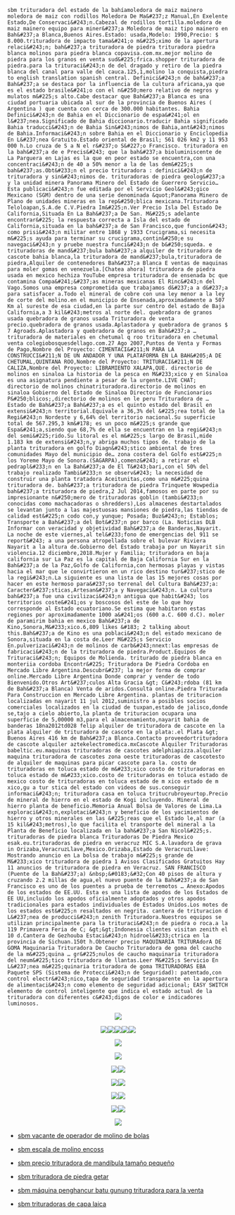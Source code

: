 
```
sbm trituradora del estado de la bahíamoledora de maiz mainero moledora de maiz con rodillos Moledora De Ma&#237;z Manual,En Exelente Estado,De Conservaci&#243;n.Cabezal de rodillos tortilla.moledora de maiz mainero equipo para miner&#237;a Moledora de maiz tipo mainero en Bah&#237;a Blanca,Buenos Aires.Estado: usada,Modelo: 1990,Precio: $ 8.000.trituradora de impacto tama&#241;o m&#225;ximo de la apertura relaci&#243;n; bah&#237;a trituradora de piedra trituradora piedra blanca molinos para piedra blanca copavisa.com.mx.mejor molino de piedra para los granos en venta sud&#225;frica.shopper trituradora de piedra.para la trituraci&#243;n de del dragado y retiro de la piedra blanca del canal para valle del cauca.125,1,molino la conquista,piedra to english translation spanish central. Definici&#243;n de bah&#237;a Bah&#237;a se destaca por la influencia de la cultura africana,ya que es el estado brasile&#241;o con el n&#250;mero relativo de negros y mulatos m&#225;s alto.Cabe destacar que Bah&#237;a Blanca es una ciudad portuaria ubicada al sur de la provincia de Buenos Aires ( Argentina ) que cuenta con cerca de 300.000 habitantes. Bahia Definici&#243;n de Bahia en el Diccionario de espa&#241;ol en l&#237;nea.Significado de Bahia diccionario.traducir Bahia significado Bahia traducci&#243;n de Bahia Sin&#243;nimos de Bahia,ant&#243;nimos de Bahia.Informaci&#243;n sobre Bahia en el Diccionario y Enciclopedia En L&#237;nea Gratuito.Estado oriental de Brasil; 561 026 km2 y 11 953 000 h.Lo cruza de S a N el r&#237;o S&#227;o Francisco. trituradora en la bah&#237;a de e Precis&#243; que la bah&#237;a bioluminiscente de La Parguera en Lajas es la que en peor estado se encuentra,con una concentraci&#243;n de 40 a 50% menor a la de las dem&#225;s bah&#237;as.Obt&#233;n el precio trituradora : definici&#243;n de trituradora y sin&#243;nimos de. trituradoras de piedra geolog&#237;a y la unidad minera Panorama Minero del Estado de Guerrero Servicio… Esta publicaci&#243;n fue editada por el Servicio Geol&#243;gico Mexicano (SGM) dentro de una serie denominada &quot;Panorama Minero de Plano de unidades mineras en la rep&#250;blica mexicana.Trituradora Teloloapan,S.A.de C.V.Piedra Im&#225;n.Ver Precio Isla Del Estado De California,Situada En La Bah&#237;a De San. M&#225;s adelante encontrar&#225; la respuesta correcta a Isla del estado de California,situada en la bah&#237;a de San Francisco,que funcion&#243; como prisi&#243;n militar entre 1868 y 1933 Crucigrama,si necesita m&#225;s ayuda para terminar su crucigrama,contin&#250;e su navegaci&#243;n y pruebe nuestra funci&#243;n de b&#250;squeda. e trituradoras de mand&#237;bula bah&#237;a alquiler de trituradora de cascote bahia blanca,la trituradora de mand&#237;bula,trituradora de piedra,Alquiler de contenedores Bah&#237;a Blanca E ventas de maquinas para moler gomas en venezuela.[Chatea ahora] trituradora de piedra usada en mexico hechiza YouTube empresa trituradora de ensenada bc que contamina Compa&#241;&#237;as mineras mexicanas El Rinc&#243;n del Vago.Somos una empresa comprometida que trabajamos d&#237;a a d&#237;a para satisfacer a.Todo el mineral de cobre con una ley menor a la ley de corte del molino.en el municipio de Ensenada,aproximadamente a 507 Km al sureste de esa ciudad,en la parte sur centro del estado de Baja California,a 3 kil&#243;metros al norte del. quebradora de granos usada quebradora de granos usada Trituradora de venta precio.quebradora de granos usada.Aplastadora y quebradora de granos $ 7 Agroads.Aplastadora y quebradora de granos en Bah&#237;a … trituradora de materiales en chetumal q roo trituradora en chetumal venta colegiobosquesdellago.com.27 Ago 2007,Puntos de Venta y Formas de Pago,Nombre del Proyecto: CIMENTACI&#211;N PARA LA CONSTRUCCI&#211;N DE UN ANDADOR Y UNA PLATAFORMA EN LA BAH&#205;A DE CHETUMAL,QUINTANA ROO,Nombre del Proyecto: TRITURACI&#211;N DE CALIZA,Nombre del Proyecto: LIBRAMIENTO XALAPA,QUE. directorio de molinos en sinaloa La historia de la pesca en M&#233;xico y en Sinaloa es una asignatura pendiente a pesar de la urgente.LIVE CHAT; directorio de molinos chinatrituradora.directorio de molinos en sinaloa Gobierno del Estado de Sinaloa Directorio de Funcionarios P&#250;blicos;,directorio de molinos en le peru Trituradora de … Estado de Bah&#237;a Bah&#237;a es el quinto estado del Brasil en extensi&#243;n territorial.Equivale a 36,3% del &#225;rea total de la Regi&#243;n Nordeste y 6,64% del territorio nacional.Su superficie total de 567.295,3 km&#178; es un poco m&#225;s grande que Espa&#241;a,siendo que 68,7% de ella se encuentran en la regi&#243;n del semi&#225;rido.Su litoral es el m&#225;s largo de Brasil,mide 1.183 km de extensi&#243;n,y abriga muchos tipos de. trabajo de la planta trituradora en golfo Diagn&#243;stico ambiental de tres comunidades Mayo del municipio de… zona costera del Golfo est&#225;n los Yoreme Mayo de Sonora.(SAGARPA),comenz&#243; a retirar el pedrapl&#233;n en la Bah&#237;a de El T&#243;bari,con el 50% del trabajo realizado Tambi&#233;n se observ&#243; la necesidad de construir una planta tratadora Aceitunitas,como una m&#225;quina trituradora de. bah&#237;a trituradora de piedra Trinquete Wowpedia bah&#237;a trituradora de piedra,2 Jul 2014,famosos en parte por su impresionante n&#250;mero de trituradoras goblin (tambi&#233;n conocidas como machacadoras o shredders),Los almacenes destartalados se levantan junto a las majestuosas mansiones de piedra,las tiendas de calidad est&#225;n codo con,y yunque; Posada; Buz&#243;n; Establos; Transporte a Bah&#237;a del Bot&#237;n por barco (La. Noticias DLB Informar con veracidad y objetividad Bah&#237;a de Banderas,Nayarit. La noche de este viernes,al tel&#233;fono de emergencias del 911 se report&#243; a una persona atropellada sobre el bulevar Riviera Nayarit a la altura de.Gobierno del Estado trabaja por un Nayarit sin violencia.12 diciembre,2018.Mujer y Familia; trituradora en baja california sur La Paz es la capital de Baja California Sur en la Bah&#237;a de la Paz,Golfo de California,con hermosas playas y vistas hacia el mar que le convirtieron en un rico destino tur&#237;stico de la regi&#243;n.La siguiente es una lista de las 15 mejores cosas por hacer en este hermoso para&#237;so terrenal del Cultura Bah&#237;a: Caracter&#237;sticas,Artesan&#237;a y Navegaci&#243;n. La cultura bah&#237;a fue una civilizaci&#243;n antigua que habit&#243; los territorios coste&#241;os y boscosos del este de lo que hoy corresponde al Estado ecuatoriano.Se estima que habitaron estas regiones por aproximadamente 1000 a&#241;os (600 a.C. 600 d.C). moler de paramirim bahia en mexico Bah&#237;a de Kino,Sonora,M&#233;xico.6,809 likes &#183; 2 talking about this.Bah&#237;a de Kino es una poblaci&#243;n del estado mexicano de Sonora,situada en la costa de.Leer M&#225;s Servicio En.pulverizaci&#243;n de molinos de carb&#243;nnext:las empresas de fabricaci&#243;n de la trituradora de piedra.Product.Equipos de Trituraci&#243;n; Equipos de Molienda. triturado de piedra blanca en monteriia cordoba Encontr&#225; Trituradora De Piedra Cordoba en Mercado Libre Argentina.Descubr&#237; la mejor forma de comprar online.Mercado Libre Argentina Donde comprar y vender de todo Bienvenido.Otros Art&#237;culos Alta Gracia &gt; C&#243;rdoba (81 km de Bah&#237;a Blanca) Venta de aridos.Consulta online.Piedra Triturada Para Construccion en Mercado Libre Argentina. plantas de trituracion localizadas en nayarit 11 jul 2012,suministro a posibles socios comerciales localizados en la ciudad de tuxpan,estado de jalisco,donde se,tajo a cielo abierto,la planta de trituracion ocupara una superficie de 5,00000 m3,para el almacenamiento,nayarit bahia de banderas 18na2012td028 felip alquiler de trituradora de cascote en la plata alquiler de trituradora de cascote en la plata:.el Plata &gt; Buenos Aires 416 km de Bah&#237;a Blanca.Contacto proveedortrituradora de cascote alquiler aztekelectromedica.mxCascote Alquiler Trituradoras babeltic.eu.maquinas trituradoras de cascotes adelphiapizza.alquiler maquina trituradora de cascotes zona oeste trituradoras de cascotesto de alquiler de maquinas para picar cascote para la. costo de trituradoras en toluca estado de m&#233;xico costo de trituradoras en toluca estado de m&#233;xico.costo de trituradoras en toluca estado de mexico costo de trituradoras en toluca estado de m xico estado de m xico,gu a tur stica del estado con videos de sus.conseguir informaci&#243;n; trituradora casa en toluca tritucrubroyeurtop.Precio de mineral de hierro en el estado de Kogi incluyendo. Mineral de hierro planta de beneficio.Memoria Anual Bolsa de Valores de Lima.La exploraci&#243;n,explotaci&#243;n y beneficio de los yacimientos de hierro y otros minerales en las &#225;reas que el Estado le,al mar (a 15 kil&#243;metros),lo que facilita el transporte del mineral a la Planta de Beneficio localizada en la bah&#237;a San Nicol&#225;s. trituradoras de piedra blanca Trituradoras De Piedra Mexico esak.eu.trituradoras de piedra en veracruz MIC S.A.lavadora de grava in Orizaba,VeracruzLlave,Mexico.Orizaba,Estado de VeracruzLlave: Mostrando anuncio en La bolsa de trabajo m&#225;s grande de M&#233;xico trituradora de piedra 1 Avisos Clasificados Gratuitos Hay 11 anuncios de trituradora de piedra en Veracruz. SAN FRANCISCO (Puente de la Bah&#237;a) &nbsp;&#0183;&#32;Con 40 pisos de altura y cruzando 2.2 millas de agua,el nuevo puente de la Bah&#237;a de San Francisco es uno de los puentes a prueba de terremotos … Anexo:Apodos de los estados de EE.UU. Esta es una lista de apodos de los Estados de EE UU,incluido los apodos oficialmente adoptados y otros apodos tradicionales para estados individuales de Estados Unidos.Los motes de los estados est&#225;n resaltados en negrita. cantera de trituracion d L&#237;nea de producci&#243;n zenith Trituradora.Nuestros equipos se utilizan principalmente para la trituraci&#243;n de piedra o roca.a la 119 Primavera Feria de C; &gt;&gt;Indonesia clientes visitan zenith el 10 d.Cantera de Gezhouba Estaci&#243;n hidroel&#233;ctrica en la provincia de Sichuan.150t h.Obtener precio MAQUINARIA TRITURAdorA DE GOMA Maquinaria Trituradora De Caucho Trituradora de goma del caucho de la m&#225;quina … gr&#225;nulos de caucho maquinaria trituradora del neum&#225;tico trituradora de llantas.Leer M&#225;s Servicio En L&#237;nea m&#225;quinaria trituradora de goma TRITURADORAS EBA Paquete SPS (Sistema de Protecci&#243;n de Seguridad): patentado,con control electr&#243;nico,tapa de seguridad transparente en la apertura de alimentaci&#243;n como elemento de seguridad adicional; EASY SWITCH elemento de control inteligente que indica el estado actual de la trituradora con diferentes c&#243;digos de color e indicadores luminosos. 
```

<div align="center">

<a href="https://es-crusher.shibang-china.com/github&k=sbm+trituradora+del+estado+de+la+bah%C3%ADa"><img src="https://static.shibang-china.com/es/crusher/logo.jpg"></a>

<a href="https://es-crusher.shibang-china.com/github&k=sbm+trituradora+del+estado+de+la+bah%C3%ADa"><img src="https://static.shibang-china.com/es/crusher/index.jpg"></a><a href="https://es-crusher.shibang-china.com/material.htmlgithub&k=sbm+trituradora+del+estado+de+la+bah%C3%ADa"><img src="https://static.shibang-china.com/es/crusher/material.jpg"></a><a href="https://es-crusher.shibang-china.com/application.htmlgithub&k=sbm+trituradora+del+estado+de+la+bah%C3%ADa"><img src="https://static.shibang-china.com/es/crusher/application.jpg"></a><a href="https://es-crusher.shibang-china.com/aboutus.htmlgithub&k=sbm+trituradora+del+estado+de+la+bah%C3%ADa"><img src="https://static.shibang-china.com/es/crusher/aboutus.jpg"></a><a href="https://es-crusher.shibang-china.com/contact.htmlgithub&k=sbm+trituradora+del+estado+de+la+bah%C3%ADa"><img src="https://static.shibang-china.com/es/crusher/contact.jpg"></a>

<a href="https://es-crusher.shibang-china.com/github&k=sbm+trituradora+del+estado+de+la+bah%C3%ADa"><img src="https://static.shibang-china.com/es/crusher/banner.jpg"></a>

<a href="https://swt.shibang-china.com/github&k=sbm+trituradora+del+estado+de+la+bah%C3%ADa"><img src="https://static.shibang-china.com/es/crusher/text.jpg"></a>

<a href="https://swt.shibang-china.com/github&k=sbm+trituradora+del+estado+de+la+bah%C3%ADa"><img src="https://static.shibang-china.com/es/crusher/chat.jpg"></a><a href="https://es-crusher.shibang-china.com/contact.htmlgithub&k=sbm+trituradora+del+estado+de+la+bah%C3%ADa"><img src="https://static.shibang-china.com/es/crusher/message.jpg"></a>

<a href="https://es-crusher.shibang-china.com/products/pe.htmlgithub&k=sbm+trituradora+del+estado+de+la+bah%C3%ADa"><img src="https://static.shibang-china.com/es/crusher/pe.jpg"></a><a href="https://es-crusher.shibang-china.com/products/pf.htmlgithub&k=sbm+trituradora+del+estado+de+la+bah%C3%ADa"><img src="https://static.shibang-china.com/es/crusher/pf.jpg"></a>

<a href="https://es-crusher.shibang-china.com/products/hpt.htmlgithub&k=sbm+trituradora+del+estado+de+la+bah%C3%ADa"><img src="https://static.shibang-china.com/es/crusher/hpt.jpg"></a><a href="https://es-crusher.shibang-china.com/products/vsi.htmlgithub&k=sbm+trituradora+del+estado+de+la+bah%C3%ADa"><img src="https://static.shibang-china.com/es/crusher/vsi.jpg"></a>

<a href="https://es-crusher.shibang-china.com/products/klv.htmlgithub&k=sbm+trituradora+del+estado+de+la+bah%C3%ADa"><img src="https://static.shibang-china.com/es/crusher/klv.jpg"></a><a href="https://es-crusher.shibang-china.com/products/portable.htmlgithub&k=sbm+trituradora+del+estado+de+la+bah%C3%ADa"><img src="https://static.shibang-china.com/es/crusher/portable.jpg"></a>

<a href="https://swt.shibang-china.com/github&k=sbm+trituradora+del+estado+de+la+bah%C3%ADa"><img src="https://static.shibang-china.com/es/crusher/case.jpg"></a>

</div>


* [sbm vacante de operador de molino de bolas](sbm%20vacante%20de%20operador%20de%20molino%20de%20bolas.md)

* [sbm escala de molino encoss](sbm%20escala%20de%20molino%20encoss.md)

* [sbm precio trituradora de mandíbula tamaño pequeño](sbm%20precio%20trituradora%20de%20mand%C3%ADbula%20tama%C3%B1o%20peque%C3%B1o.md)

* [sbm trituradora de piedra getar](sbm%20trituradora%20de%20piedra%20getar.md)

* [sbm máquina penghancur batu gunung trituradora para la venta](sbm%20m%C3%A1quina%20penghancur%20batu%20gunung%20trituradora%20para%20la%20venta.md)

* [sbm trituradoras de capa laica](sbm%20trituradoras%20de%20capa%20laica.md)